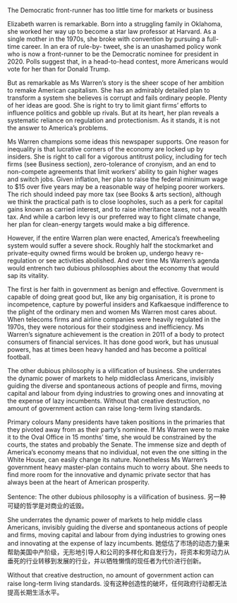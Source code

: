 The Democratic front-runner has too little time for markets or business

Elizabeth warren is remarkable. Born into a struggling family in Oklahoma, she worked her way up to become a star law professor at Harvard. As a single mother in the 1970s, she broke with convention by pursuing a full-time career. In an era of rule-by- tweet, she is an unashamed policy wonk who is now a front-runner to be the Democratic nominee for president in 2020. Polls suggest that, in a head-to-head contest, more Americans would vote for her than for Donald Trump.

But as remarkable as Ms Warren’s story is the sheer scope of her ambition to remake American capitalism. She has an admirably detailed plan to transform a system she believes is corrupt and fails ordinary people. Plenty of her ideas are good. She is right to try to limit giant firms’ efforts to influence politics and gobble up rivals. But at its heart, her plan reveals a systematic reliance on regulation and protectionism. As it stands, it is not the answer to America’s problems.

Ms Warren champions some ideas this newspaper supports. One reason for inequality is that lucrative corners of the economy are locked up by insiders. She is right to call for a vigorous antitrust policy, including for tech firms (see Business section), zero-tolerance of cronyism, and an end to non-compete agreements that limit workers’ ability to gain higher wages and switch jobs. Given inflation, her plan to raise the federal minimum wage to $15 over five years may be a reasonable way of helping poorer workers. The rich should indeed pay more tax (see Books & arts section), although we think the practical path is to close loopholes, such as a perk for capital gains known as carried interest, and to raise inheritance taxes, not a wealth tax. And while a carbon levy is our preferred way to fight climate change, her plan for clean-energy targets would make a big difference.

However, if the entire Warren plan were enacted, America’s freewheeling system would suffer a severe shock. Roughly half the stockmarket and private-equity owned firms would be broken up, undergo heavy re-regulation or see activities abolished. And over time Ms Warren’s agenda would entrench two dubious philosophies about the economy that would sap its vitality.

The first is her faith in government as benign and effective. Government is capable of doing great good but, like any big organisation, it is prone to incompetence, capture by powerful insiders and Kafkaesque indifference to the plight of the ordinary men and women Ms Warren most cares about. When telecoms firms and airline companies were heavily regulated in the 1970s, they were notorious for their stodginess and inefficiency. Ms Warren’s signature achievement is the creation in 2011 of a body to protect consumers of financial services. It has done good work, but has unusual powers, has at times been heavy handed and has become a political football.

The other dubious philosophy is a vilification of business. She underrates the dynamic power of markets to help middleclass Americans, invisibly guiding the diverse and spontaneous actions of people and firms, moving capital and labour from dying industries to growing ones and innovating at the expense of lazy incumbents. Without that creative destruction, no amount of government action can raise long-term living standards.

Primary colours
Many presidents have taken positions in the primaries that they pivoted away from as their party’s nominee. If Ms Warren were to make it to the Oval Office in 15 months’ time, she would be constrained by the courts, the states and probably the Senate. The immense size and depth of America’s economy means that no individual, not even the one sitting in the White House, can easily change its nature. Nonetheless Ms Warren’s government heavy master-plan contains much to worry about. She needs to find more room for the innovative and dynamic private sector that has always been at the heart of American prosperity.

Sentence:
The other dubious philosophy is a vilification of business.
另一种可疑的哲学是对商业的诋毁。

She underrates the dynamic power of markets to help middle class Americans, invisibly guiding the diverse and spontaneous actions of people and firms, moving capital and labour from dying industries to growing ones and innovating at the expense of lazy incumbents.
她低估了市场的动态力量来帮助美国中产阶级，无形地引导人和公司的多样化和自发行为，将资本和劳动力从垂死的行业转移到发展的行业，并以牺牲懒惰的现任者为代价进行创新。

Without that creative destruction, no amount of government action can raise long-term living standards.
没有这种创造性的破坏，任何政府行动都无法提高长期生活水平。